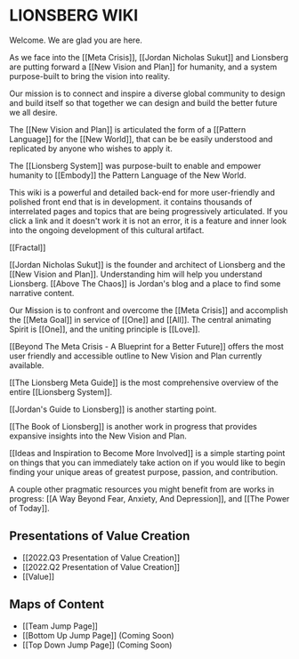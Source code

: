 # LIONSBERG WIKI

Welcome. We are glad you are here. 

As we face into the [[Meta Crisis]], [[Jordan Nicholas Sukut]] and Lionsberg are putting forward a [[New Vision and Plan]] for humanity, and a system purpose-built to bring the vision into reality. 

Our mission is to connect and inspire a diverse global community to design and build itself so that together we can design and build the better future we all desire. 

The [[New Vision and Plan]] is articulated the form of a [[Pattern Language]] for the [[New World]], that can be be easily understood and replicated by anyone who wishes to apply it. 

The [[Lionsberg System]] was purpose-built to enable and empower humanity to [[Embody]] the Pattern Language of the New World. 

This wiki is a powerful and detailed back-end for more user-friendly and polished front end that is in development. it contains thousands of interrelated pages and topics that are being progressively articulated. If you click a link and it doesn't work it is not an error, it is a feature and inner look into the ongoing development of this cultural artifact. 

[[Fractal]] 



[[Jordan Nicholas Sukut]] is the founder and architect of Lionsberg and the [[New Vision and Plan]]. Understanding him will help you understand Lionsberg. [[Above The Chaos]] is Jordan's blog and a place to find some narrative content. 

Our Mission is to confront and overcome the [[Meta Crisis]] and accomplish the [[Meta Goal]] in service of [[One]] and [[All]]. The central animating Spirit is [[One]], and the uniting principle is [[Love]]. 

[[Beyond The Meta Crisis - A Blueprint for a Better Future]] offers the most user friendly and accessible outline to New Vision and Plan currently available. 

[[The Lionsberg Meta Guide]] is the most comprehensive overview of the entire [[Lionsberg System]]. 

[[Jordan's Guide to Lionsberg]] is another starting point. 

[[The Book of Lionsberg]] is another work in progress that provides expansive insights into the New Vision and Plan. 

[[Ideas and Inspiration to Become More Involved]] is a simple starting point on things that you can immediately take action on if you would like to begin finding your unique areas of greatest purpose, passion, and contribution. 

A couple other pragmatic resources you might benefit from are works in progress: [[A Way Beyond Fear, Anxiety, And Depression]], and [[The Power of Today]]. 

## Presentations of Value Creation 

- [[2022.Q3 Presentation of Value Creation]]  
- [[2022.Q2 Presentation of Value Creation]]  
- [[Value]]  


## Maps of Content
- [[Team Jump Page]]  
- [[Bottom Up Jump Page]]  (Coming Soon)
- [[Top Down Jump Page]]  (Coming Soon)




